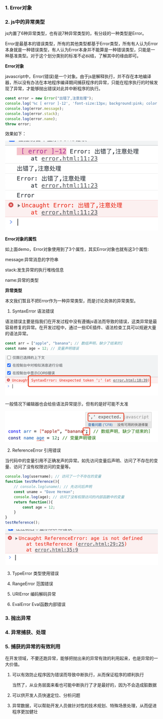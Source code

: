 ### 1. Error对象

### 2. js中的异常类型

js内置了6种异常类型，也有说7种异常类型的，有分歧的一种类型是Error。

Error是最基本的错误类型，所有的其他类型都基于Error类型，所有有人认为Error本身就是一种错误类型，有人认为Error本身并不能算是一种错误类型，只能是一种基准类型。对于这个划分类别的标准不必纠结，了解其中的缘由即可。

**Error对象**

javascript中，Error(错误)是一个对象。由于js是解释执行，并不存在本地编译器，所以没有办法在本地程序编译期间捕获程序的异常，只能在程序执行的时候发现了异常，才能够抛出错误对此并中断程序的执行。

```js
const error = new Error("出错了,注意处理");
console.log('%c [ error ]-12', 'font-size:13px; background:pink; color:#bf2c9f;', error)
console.log(error.message);
console.log(error.stack);
console.log(error.name);
throw error;
```

效果如下：

![抛出异常了](./images/i7.png)

**Error对象的属性**

如上面demo，Error对象使用到了3个属性，其实Error对象也就有这3个属性:

message:异常消息的字符串

stack:发生异常的执行堆栈信息

name:异常的类型

**异常类型**

本文我们暂且不把Error作为一种异常类型，而是讨论具体的异常类型。

1. SyntaxError 语法错误

语法错误主要是指我们在开发过程中没有遵循js语法而导致的错误，这类异常是最容易修复的异常。在开发过程中，通过一些IDE插件、语法检查工具可以规避大量的语法异常。

```ts
const arr = ["apple", "banana"; // 数组声明，缺少了结束的]
const name age = 12; // 变量声明错误
```

![语法错误](./images/i8.png)

一般情况下编辑器也会给些语法异常提示，但有的是好可能不太准

![编辑器语法异常提示](./images/i9.png)

2. ReferenceError 引用错误

当代码中的变量引用不正确发声的异常。如先访问变量后声明、访问了不存在的变量、访问了没有权限访问的变量等。

```js
console.log(username); // 访问了一个不存在的变量
function testReference(){
    // console.log(uname); // 先访问后声明
    const uname = "Dave Herman";
    console.log(age); // 访问了没有权限访问的内部函数中的变量
    return function(){
        const age = 12;
    }
}
testReference();
```

![引用错误](./images/i10.png)

3. TypeError 类型使用错误

4. RangeError 范围错误

5. URIError 编码解码异常

6. EvalError Eval函数内部错误

### 3. 抛出异常

### 4. 异常捕获、处理

### 5. 捕获的异常的有效利用

在开发领域，不要还跑异常，能够把抛出来的异常有效的利用起来，也是异常的一大价值。

1. 可以有效防止程序因为错误而导致中断执行，从而保证程序的顺利执行

    当然了，从业务层面来看也可能中断执行了才是最好的，因为不会造成脏数据

2. 可以供开发人员快速定位、分析问题

3. 异常数据，可以帮助开发人员做针对性的技术规划、特殊场景处理，从而促进程序更加健壮